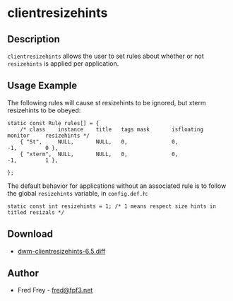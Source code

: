 clientresizehints
=================

Description
-----------
`clientresizehints` allows the user to set rules about whether or not `resizehints` is applied per application.

Usage Example
-------------

The following rules will cause st resizehints to be ignored, but xterm resizehints to be obeyed:

    static const Rule rules[] = {
        /* class    instance    title   tags mask       isfloating      monitor     resizehints */
        { "St",     NULL,       NULL,   0,              0,              -1,         0 },
        { "xterm",  NULL,       NULL,   0,              0,              -1,         1 },

    };

The default behavior for applications without an associated rule is to follow the global `resizehints` variable, in `config.def.h`:

    static const int resizehints = 1; /* 1 means respect size hints in titled resizals */


Download
--------

* [dwm-clientresizehints-6.5.diff](dwm-clientresizehints-6.5.diff)

Author
------
* Fred Frey - [fred@fpf3.net](mailto:fred@fpf3.net)
